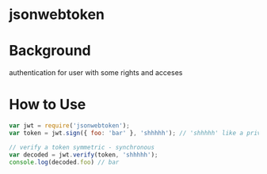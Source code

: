 # jsonwebtoken

# Background
authentication for user with some rights and acceses

# How to Use
```javascript
var jwt = require('jsonwebtoken');
var token = jwt.sign({ foo: 'bar' }, 'shhhhh'); // 'shhhhh' like a private key, you should config it in env and not code in your project
```

```javascript
// verify a token symmetric - synchronous
var decoded = jwt.verify(token, 'shhhhh');
console.log(decoded.foo) // bar
```